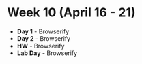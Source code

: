 # Week 10 (April 16 - 21)
* **Day 1** - Browserify
* **Day 2** - Browserify
* **HW** - Browserify
* **Lab Day** - Browserify